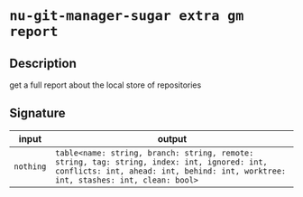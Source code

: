 # `nu-git-manager-sugar extra gm report`
## Description
get a full report about the local store of repositories



## Signature
| input     | output                                                                                                                                                                          |
| --------- | ------------------------------------------------------------------------------------------------------------------------------------------------------------------------------- |
| `nothing` | `table<name: string, branch: string, remote: string, tag: string, index: int, ignored: int, conflicts: int, ahead: int, behind: int, worktree: int, stashes: int, clean: bool>` |
